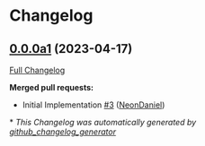 # Changelog

## [0.0.0a1](https://github.com/NeonGeckoCom/skill-holidays/tree/0.0.0a1) (2023-04-17)

[Full Changelog](https://github.com/NeonGeckoCom/skill-holidays/compare/fb1d59af25e054d2fe5c4f9e56200e4956a1e446...0.0.0a1)

**Merged pull requests:**

- Initial Implementation [\#3](https://github.com/NeonGeckoCom/skill-holidays/pull/3) ([NeonDaniel](https://github.com/NeonDaniel))



\* *This Changelog was automatically generated by [github_changelog_generator](https://github.com/github-changelog-generator/github-changelog-generator)*

